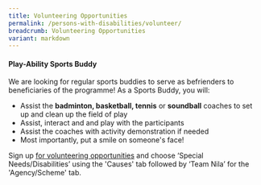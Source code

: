 ```yaml
---
title: Volunteering Opportunities
permalink: /persons-with-disabilities/volunteer/
breadcrumb: Volunteering Opportunities
variant: markdown
---
```

#### Play-Ability Sports Buddy
We are looking for regular sports buddies to serve as befrienders to beneficiaries of the programme! As a Sports Buddy, you will:

* Assist the **badminton, basketball, tennis** or **soundball** coaches to set up and clean up the field of play
* Assist, interact and and play with the participants
* Assist the coaches with activity demonstration if needed
* Most importantly, put a smile on someone's face!

Sign up [for volunteering opportunities](https://www.volunteer.gov.sg/) and choose ‘Special Needs/Disabilities’ using the 'Causes' tab followed by ‘Team Nila’ for the 'Agency/Scheme' tab.
